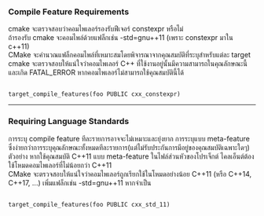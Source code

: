
### Compile Feature Requirements
cmake จะตรวจสอบว่าคอมไพเลอร์รองรับฟีเจอร์ constexpr หรือไม่ \
ถ้ารองรับ cmake จะคอมไพล์ด้วยแฟล็กเช่น -std=gnu++11 (เพราะ constexpr มาใน c++11) \
CMake จะคำนวณแฟล็กคอมไพล์ที่เหมาะสมโดยพิจารณาจากคุณสมบัติที่ระบุสำหรับแต่ละ target \
cmake จะตรวจสอบให้แน่ใจว่าคอมไพเลอร์ C++ ที่ใช้งานอยู่นั้นมีความสามารถในคุณลักษณะนี้ และเกิด FATAL_ERROR หากคอมไพเลอร์ไม่สามารถใช้คุณสมบัตินี้ได้
```

target_compile_features(foo PUBLIC cxx_constexpr)

```
---
### Requiring Language Standards
การระบุ compile feature ทีละรายการอาจจะไม่เหมาะและยุ่งยาก การระบุแบบ meta-feature ซึ่งง่ายกว่าการระบุคุณลักษณะทั้งหมดทีละรายการ(แต่ไม่รับประกันการมีอยู่ของคุณสมบัติเฉพาะใดๆ) \
ตัวอย่าง หากใช้คุณสมบัติ C++11 แบบ meta-feature ในไฟล์ส่วนหัวของโปรเจ็กต์ ไคลเอ็นต์ต้องใช้โหมดคอมไพเลอร์ที่ไม่น้อยกว่า C++11 \
CMake จะตรวจสอบให้แน่ใจว่าคอมไพเลอร์ถูกเรียกใช้ในโหมดอย่างน้อย C++11 (หรือ C++14, C++17, ...) เพิ่มแฟล็กเช่น -std=gnu++11 หากจำเป็น
```

target_compile_features(foo PUBLIC cxx_std_11)

```

